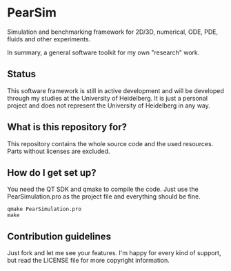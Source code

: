 # PearSim
Simulation and benchmarking framework for 2D/3D, numerical, ODE, PDE, fluids and other experiments.

In summary, a general software toolkit for my own "research" work.

## Status
This software framework is still in active development and will be developed through my studies at the University of Heidelberg.
It is just a personal project and does not represent the University of Heidelberg in any way.

## What is this repository for?
This repository contains the whole source code and the used resources.
Parts without licenses are excluded.

## How do I get set up?
You need the QT SDK and qmake to compile the code. Just use the PearSimulation.pro as the project file and everything should be fine.
```Shell
qmake PearSimulation.pro
make
```

## Contribution guidelines
Just fork and let me see your features. I'm happy for every kind of support, but read the LICENSE file for more copyright information.

